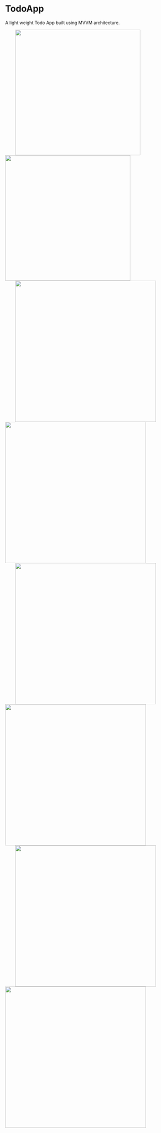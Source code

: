 # TodoApp

A light weight Todo App built using MVVM architecture.

<img style="display: inline;" src="https://user-images.githubusercontent.com/81500872/127199451-b3318a98-1a8f-40a8-9005-e0a704b474d1.jpg" width ="400" hspace = "32"/> <img src = "https://user-images.githubusercontent.com/81500872/127199571-3f3a3d5e-b5f9-420c-b30b-7aab08c6a28e.jpg" width = "400"/>
<img src = "https://user-images.githubusercontent.com/81500872/127199625-5f148a3e-64bf-4fa8-b6cb-d589758c82d0.jpg" width = "450" hspace = "32"/><img src ="https://user-images.githubusercontent.com/81500872/127202576-9f1fcbeb-eac0-48b0-ba62-438e6a509b27.jpg" width = "450"/>
<img src ="https://user-images.githubusercontent.com/81500872/127202588-a31381da-a022-428e-91f8-2ee9bb1e9c92.jpg" width = "450" hspace = "32"/><img src ="https://user-images.githubusercontent.com/81500872/127202801-00ed314d-b617-4897-b846-8b1b8579809b.jpg" width = "450"/>
<img src ="https://user-images.githubusercontent.com/81500872/127202850-362d5172-4adb-4d65-9811-3ec916b6a42f.jpg" width = "450" hspace = "32"/><img src ="https://user-images.githubusercontent.com/81500872/127202882-00100a7d-3f33-42be-811a-9e02bea2bac8.jpg" width = "450"/>

                                                                                                                                
